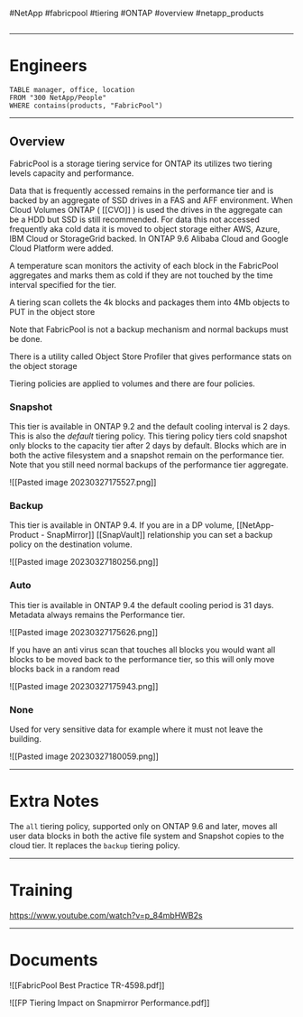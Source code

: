 #NetApp #fabricpool #tiering #ONTAP #overview #netapp_products 

```toc

```

---

# Engineers

```dataview
TABLE manager, office, location
FROM "300 NetApp/People"
WHERE contains(products, "FabricPool")
```

---

## Overview

FabricPool is a storage tiering service for ONTAP its utilizes two tiering levels capacity and performance. 

Data that is frequently accessed remains in the performance tier and is backed by an aggregate of SSD drives in a FAS and AFF environment. When Cloud Volumes ONTAP ( [[CVO]] ) is used the drives in the aggregate can be a HDD but SSD is still recommended.
For data this not accessed frequently aka cold data it is moved to object storage either AWS, Azure, IBM Cloud or StorageGrid backed. In ONTAP 9.6 Alibaba Cloud and Google Cloud Platform were added.

A temperature scan monitors the activity of each block in the FabricPool aggregates and marks them as cold if they are not touched by the time interval specified for the tier.

A tiering scan collets the 4k blocks and packages them into 4Mb  objects to PUT in the object store

Note that FabricPool is not a backup mechanism and normal backups must be done.

There is a utility called Object Store Profiler that gives performance stats on the object storage 

Tiering policies are applied to volumes and there are four policies.

### Snapshot
This tier is available in ONTAP 9.2 and the default cooling interval is 2 days. This is also the *default* tiering policy.
This tiering policy tiers cold snapshot only blocks to the capacity tier after 2 days by default.
Blocks which are in both the active filesystem and a snapshot remain on the performance tier.
Note that you still need normal backups of the performance tier aggregate.

![[Pasted image 20230327175527.png]]

### Backup
This tier is available in ONTAP 9.4.
If you are in a DP volume, [[NetApp-Product - SnapMirror]] [[SnapVault]] relationship you can set a backup policy on the destination volume.

![[Pasted image 20230327180256.png]]
### Auto
This tier is available in ONTAP 9.4 the default cooling period is 31 days.
Metadata always remains the Performance tier.
		
![[Pasted image 20230327175626.png]]	

If you have an anti virus scan that touches all blocks you would want all blocks to be moved back to the performance tier, so this will only move blocks back in a random read

![[Pasted image 20230327175943.png]]

### None




Used for very sensitive data for example where it must not leave the building.

![[Pasted image 20230327180059.png]]



---
# Extra Notes

The `all` tiering policy, supported only on ONTAP 9.6 and later, moves all user data blocks in both the active file system and Snapshot copies to the cloud tier. It replaces the `backup` tiering policy.

---
# Training

https://www.youtube.com/watch?v=p_84mbHWB2s

---
# Documents

![[FabricPool Best Practice TR-4598.pdf]]


![[FP Tiering Impact on Snapmirror Performance.pdf]]
